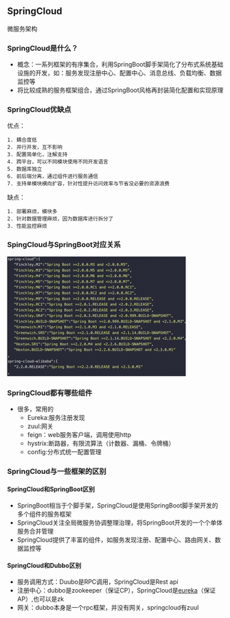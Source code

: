 ## SpringCloud
微服务架构
### SpringCloud是什么？
- 概念：一系列框架的有序集合，利用SpringBoot脚手架简化了分布式系统基础设施的开发，如：服务发现注册中心、配置中心、消息总线、负载均衡、数据监控等
- 将比较成熟的服务框架组合，通过SpringBoot风格再封装简化配置和实现原理
### SpringCloud优缺点
优点：
```text
1. 耦合度低
2. 并行开发，互不影响
3. 配置简单化，注解支持
4. 跨平台，可以不同模块使用不同开发语言
5. 数据库独立
6. 前后端分离，通过组件进行服务通信
7. 支持单模块横向扩容，针对性提升访问效率与节省没必要的资源浪费
```
缺点：
```text
1. 部署麻烦，模块多
2. 针对数据管理麻烦，因为数据库进行拆分了
3. 性能监控麻烦
```
### SpingCloud与SpringBoot对应关系
![](../../../static/image/springboot与SpringCloud版本对应.png)
### SpringCloud都有哪些组件
- 很多，常用的
    - Eureka:服务注册发现
    - zuul:网关
    - feign：web服务客户端，调用使用http
    - hystrix:断路器，有限流算法（计数器、漏桶、令牌桶）
    - config:分布式统一配置管理

### SpringCloud与一些框架的区别
#### SpringCloud和SpringBoot区别
- SpringBoot相当于个脚手架，SpringCloud是使用SpringBoot脚手架开发的多个组件的服务框架
- SpringCloud关注全局微服务协调整理治理，将SpringBoot开发的一个个单体服务合并管理
- SpringCloud提供了丰富的组件，如服务发现注册、配置中心、路由网关、数据监控等
#### SpringCloud和Dubbo区别
- 服务调用方式：Duubo是RPC调用，SpringCloud是Rest api
- 注册中心：dubbo是zookeeper（保证CP），SpringCloud是[eureka](Eureka.md)（保证AP）,也可以是zk
- 网关：dubbo本身是一个rpc框架，并没有网关，springcloud有zuul
